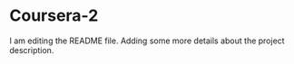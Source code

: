 # Coursera-2
I am editing the README file. Adding some more details about the project description.

